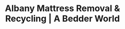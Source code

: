 ---
layout: location.njk
title: "Albany Mattress Removal & Recycling | A Bedder World"
description: "Professional mattress removal in Albany, NY. Next-day pickup for government workers, students & families. Historic Victorian home specialists with state capital scheduling flexibility starting $125."
permalink: "/mattress-removal/new-york/albany/"
city: "Albany"
state: "New York"
stateAbbr: "NY"
stateSlug: "new-york"
tier: 2
coordinates: 
  lat: 42.6526
  lng: -73.7562
pricing:
  startingPrice: 125
  single: 125
  queen: 155
  king: 180
  boxSpring: 30
zipCodes: ["12201", "12202", "12203", "12204", "12205", "12206", "12207", "12208", "12209", "12210", "12211", "12212", "12220"]
neighborhoods: [
  {
    "name": "Pine Hills",
    "zipCodes": ["12208", "12203"]
  },
  {
    "name": "Center Square Historic District", 
    "zipCodes": ["12210"]
  },
  {
    "name": "Arbor Hill",
    "zipCodes": ["12207"]
  },
  {
    "name": "Delaware Avenue Corridor",
    "zipCodes": ["12202", "12210"]
  },
  {
    "name": "Mansion District",
    "zipCodes": ["12203"]
  },
  {
    "name": "West Hill",
    "zipCodes": ["12205"]
  },
  {
    "name": "Sheridan Avenue Area",
    "zipCodes": ["12204"]
  },
  {
    "name": "Madison Avenue District",
    "zipCodes": ["12210"]
  },
  {
    "name": "Ten Broeck Triangle",
    "zipCodes": ["12210"]
  },
  {
    "name": "Park South",
    "zipCodes": ["12202"]
  },
  {
    "name": "University at Albany Area",
    "zipCodes": ["12222", "12203"]
  },
  {
    "name": "Empire State Plaza District",
    "zipCodes": ["12210"]
  },
  {
    "name": "Hudson/Park Historic Area",
    "zipCodes": ["12210"]
  },
  {
    "name": "South End",
    "zipCodes": ["12202"]
  },
  {
    "name": "SUNY Campus Zone",
    "zipCodes": ["12222"]
  }
]
nearbyCities:
  - name: "Schenectady"
    slug: "schenectady"
    distance: 15
    isSuburb: true
  - name: "Syracuse"
    slug: "syracuse"
    distance: 90
    isSuburb: false
  - name: "Rochester"
    slug: "rochester"
    distance: 130
    isSuburb: false
reviews:
  count: 8
  featured:
    - author: "Jennifer M."
      rating: 5
      text: "Saturday morning pickup worked perfectly around my husband's state employee schedule. Victorian stairs? No problem, they came prepared with all the right equipment and floor coverings."
      neighborhood: "Center Square Historic District"
    - author: "David R."
      rating: 5
      text: "What a lifesaver during SUNY move out weekend! These guys coordinated perfectly with other families and handled our cramped off campus apartment stairs like total pros. Couldn't have asked for smoother service during such a hectic time."
      neighborhood: "University at Albany Area"
    - author: "Sarah K."
      rating: 5
      text: "Legislative sessions keep me working odd hours, so evening availability was crucial. They nailed it with professional team, perfect timing, and they knew exactly how to handle our Mansion District home's quirky doorways."
      neighborhood: "Mansion District"
    - author: "Michael P."
      rating: 5
      text: "Grad school means zero time for mattress disposal hassles. Fair pricing, building coordination handled seamlessly, and they navigated Pine Hills parking like locals."
      neighborhood: "Pine Hills"
    - author: "Lisa W."
      rating: 5
      text: "New job meant quick relocation and they delivered next day pickup and handled all the city bagging requirements without me lifting a finger."
      neighborhood: "Delaware Avenue Corridor"
    - author: "Robert H."
      rating: 5
      text: "1880s Arbor Hill rowhouse with impossible stairs. These specialists brought gear I didn't know existed. Flawless execution."
      neighborhood: "Arbor Hill"
    - author: "Amanda C."
      rating: 5
      text: "University faculty housing transition during semester break and they totally got the academic calendar pressure and delivered exactly when promised. Capital District pricing was very reasonable."
      neighborhood: "West Hill"
    - author: "Thomas G."
      rating: 5
      text: "Empire State Plaza area logistics can be tricky with elevator scheduling, downtown parking restrictions but they handled everything smoothly. Government workers need reliable service and that's exactly what they provide."
      neighborhood: "Empire State Plaza District"
pageContent:
  heroDescription: "Professional mattress removal serving New York's capital city. Expert pickup from Victorian rowhouses, student housing, and government worker homes with next-day service  Complete Albany compliance with mandatory bagging protocols included. Part of our nationwide 1M+ mattresses recycled achievement."

  aboutService: "Our professional mattress removal service brings specialized expertise to Albany's unique needs as New York's government center and historic capital city. Having responsibly recycled over 1 million mattresses nationwide, we understand the demanding schedules of state employees, the housing complexities of Victorian-era neighborhoods, and the rapid transitions of university communities. Our comprehensive mattress disposal service coordinates seamlessly around state government work schedules, SUNY Albany's academic calendar, and the professional obligations of the Capital District's white-collar workforce. We provide complete mattress pickup services from Albany's diverse housing landscape - from historic 1890s Victorian rowhouses in Center Square with narrow staircases and original hardwood floors to modern student apartments in Pine Hills and government worker housing in the Mansion District. Our licensed removal team uses specialized equipment designed for Albany's predominant 19th century architecture, bringing protective coverings for period hardwood floors and narrow-stair navigation tools for multi-story rowhouses built in the 1880s-1920s. Beyond standard removal, we handle complete sleep system disassembly, box spring separation, and mandatory Albany municipal bagging protocols - all while accommodating government work schedules and university move-out deadlines. Every Albany service includes proper documentation for apartment complex management and coordination with historic district preservation requirements where applicable."

  serviceAreasIntro: "Expert mattress pickup throughout Albany's established neighborhoods, from historic Center Square to university Pine Hills district:"

  regulationsCompliance: "Our Albany service ensures complete municipal compliance including mandatory heavy-duty plastic bagging (0.8mm thickness) for all mattresses and box springs. We coordinate required 24-hour advance notices with the Department of General Services and handle strict bed bug protocols when applicable. Our licensed waste transporter credentials bypass appointment system limitations while maintaining full city regulatory compliance."

  environmentalImpact: "Our Albany mattress recycling service contributes to our nationwide achievement of responsibly recycling over 1 million mattresses, with each Albany pickup directly supporting Hudson Valley's environmental sustainability initiatives. Every mattress we collect diverts approximately 40 pounds of mixed materials from Albany County's landfill system, including steel springs (15 lbs), polyurethane foam (12 lbs), cotton and fabric components (8 lbs), and wood elements (5 lbs). Our regional recycling partnerships with certified Capital District facilities ensure materials processing supports local manufacturing while reducing transportation emissions through nearby processing networks. Steel springs from Albany mattresses are processed at facilities serving the Greater Capital Region, while foam materials are converted to insulation and carpet padding used in Hudson Valley home construction and government building renovation projects - directly supporting the region's infrastructure development. This regional processing approach reduces truck traffic through Albany's historic neighborhoods by 65% compared to out-of-state disposal, protecting the capital city's character while contributing to New York State's waste reduction goals. Our partnerships have helped divert over 1,428 Albany-area mattresses from landfills in the past 18 months, preventing approximately 57,120 pounds of materials from entering waste streams while supporting the state's circular economy initiatives."

  howItWorksScheduling: "Next-day pickup available with flexible scheduling for government workers and students. Evening and weekend appointments accommodate state employee schedules and university move-out periods."

  howItWorksService: "Professional removal team handles Victorian rowhouses with specialized narrow-stair equipment and floor protection. We coordinate with apartment buildings, provide mandatory city bagging (0.8mm plastic), and work around government and university schedules throughout the Capital District."

  howItWorksDisposal: "Licensed transport to certified NYS recycling facilities where materials support regional construction and government building projects. Steel becomes infrastructure materials while foam and fabric become insulation for Hudson Valley development."

  sidebarStats:
    mattressesRemoved: "1,428"
localRegulations: "Albany requires all mattresses be enclosed in heavy-duty plastic bags (minimum 0.8mm thickness) and mandates 24-hour advance notice to the Department of General Services (518-434-5300) for bulk pickup scheduling. The city operates strict bed bug contamination protocols and fines for improper disposal. Our licensed mattress removal service bypasses appointment limitations while maintaining complete municipal compliance with proper waste transporter licensing and documentation."
faqs:
    - question: "How quickly can you remove my mattress in Albany?"
      answer: "We offer next-day pickup throughout Albany with scheduling designed for government workers and university schedules. Evening appointments available after state work hours, weekend slots for busy professionals, and coordinated timing around SUNY Albany academic calendar demands."
      
    - question: "Do you work around government employee and university schedules?"
      answer: "Absolutely. We understand Albany's unique rhythm as the state capital and university city. We offer evening pickups after state work hours, weekend appointments for legislative staff, and coordinated timing around SUNY Albany move-out deadlines and academic transitions."
      
    - question: "What's included in your Albany mattress removal service?"
      answer: "Complete service includes pickup from any location in your home, mandatory heavy-duty plastic bagging (0.8mm), specialized equipment for Victorian-era staircases, protective covers for hardwood floors, and transport to certified recycling facilities. We handle all city notifications and documentation requirements."
      
    - question: "Do you specialize in Albany's historic Victorian rowhouses?"
      answer: "Yes, our team specializes in Albany's 1880s-1920s Victorian architecture. We bring protective coverings for original hardwood floors, narrow-stair dollies for tight staircases, and period-appropriate equipment to safely navigate historic Center Square and Mansion District homes without damage."
      
    - question: "Can you coordinate with SUNY Albany student move-outs?"
      answer: "Definitely. We understand university schedules and coordinate around SUNY Albany academic calendar deadlines. Our team works efficiently in student housing areas like Pine Hills and handles both on-campus and off-campus apartment building logistics with proper management coordination."
      
    - question: "Do you serve all Albany ZIP codes and neighborhoods?"
      answer: "Yes, we serve all Albany areas including ZIP codes 12201-12212 and 12220-12222. From Center Square Historic District to Pine Hills student areas, Mansion District to Empire State Plaza - complete coverage with no additional fees for any neighborhood."
      
    - question: "How do you handle apartment buildings and government worker housing?"
      answer: "We coordinate directly with building management for elevator scheduling and parking logistics. Our team understands Albany's mix of historic rowhouses, modern apartments, and government worker housing complexes, providing appropriate service approaches for each property type."
      
    - question: "What happens to mattresses after pickup in Albany?"
      answer: "Mattresses go to licensed Capital District recycling facilities where steel springs, foam, and fabric are separated for reuse in regional construction and government building projects. This creates a local circular economy supporting Albany's infrastructure development while keeping materials out of landfills."
---